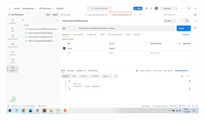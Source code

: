 <img src="https://github.com/AlperenEkici/Spring-Data-Rest/blob/main/Ekran%20G%C3%B6r%C3%BCnt%C3%BCs%C3%BC%20(39).png" width="auto">

